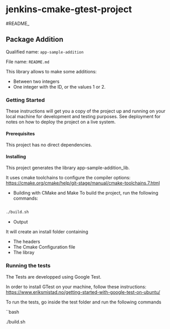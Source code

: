 # jenkins-cmake-gtest-project
#README_

## Package Addition

Qualified name: `app-sample-addition`

File name: `README.md`

This library allows to make some additions:
* Between two integers
* One integer with the ID, or the values 1 or 2.

### Getting Started
These instructions will get you a copy of the project up and running on your local machine for development and testing purposes. 
See deployment for notes on how to deploy the project on a live system.

#### Prerequisites
This project has no direct dependencies.

#### Installing
This project generates the library app-sample-addition_lib.

It uses cmake toolchains to configure the compiler options:
<https://cmake.org/cmake/help/git-stage/manual/cmake-toolchains.7.html>

* Building with CMake and Make
To build the project, run the following commands:

```bash

./build.sh

```

* Output 

It will create an install folder containing
* The headers
* The Cmake Configuration file 
* The libray



### Running the tests

The Tests are developped using Google Test.

In order to install GTest on your machine, follow these instructions:
https://www.eriksmistad.no/getting-started-with-google-test-on-ubuntu/

To run the tests, go inside the test folder and run the following commands

``bash

./build.sh

```








